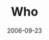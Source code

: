 ---
layout: music 
title: "Who"
series: "Wisdom"
date: 2006-09-23 
description: "What’s one thing that many seek but few apply? Wisdom. It isn’t knowledge. It isn’t about accumulating profound insights. It’s much more than ‘common sense.’ Real wisdom is revealed in action—what we do and how, when and with whom we engage in the process"
audio: "http://www.crossroads.net/audio/2006/2006_09_Wisdom/Wisdom_02_Who_09-24-06_Tome.mp3"
audio-duration: "30:43"
---